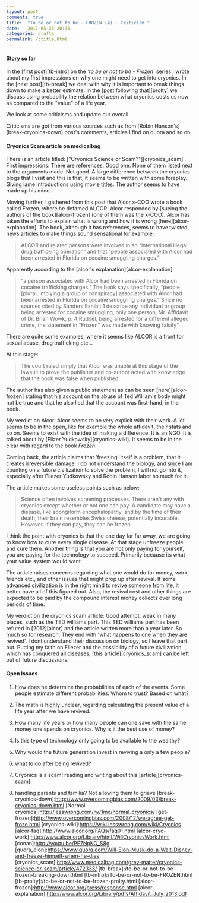 ```yaml
---
layout: post
comments: true
title:  "To be or not to be - FROZEN (4) - Criticism "
date:   2017-05-23 20:35	
categories: drafts
permalink: /:title.html
---
```

#### Story so far

In the [first post][tb-intro] on the _'to be or not to be - Frozen'_ series I wrote about my first impressions on why one might need to get into cryonics. In the [next post][tb-break] we deal with why it is important to break things down to make a better estimate. In the [post following that][prolty] we discuss using probability the relation between what cryonics costs us now as compared to the "value" of a life year. 

We look at some criticisms and update our overall

Criticisms are got from various sources such as from [Robin Hanson's][break-cryonics-down] post's comments, articles I find on quora and so on.

#### Cryonics Scam article on medicalbag

There is an article titled: ["Cryonics Science or Scam?"][cryonics_scam]. First impressions: There are references. Good one. None of them listed next to the arguments made. Not good. A large difference between the cryonics blogs that I visit and this is that, it seems to be written with some foreplay. Giving lame introductions using movie titles. The author seems to have made up his mind.

Moving further, I gathered from this post that Alcor x-COO wrote a book called Frozen, where he defamed ALCOR. Alcor responded by [sueing the authors of the book][alcor-frozen] (one of them was the x-COO). Alcor has taken the efforts to explain what is wrong and how it is wrong [here][alcor-explanation]. The book, although it has references, seems to have twisted news articles to make things sound sensational for example:

>ALCOR and related persons were involved in an “international illegal drug
trafficking operation” and that “people associated with Alcor had been arrested in
Florida on cocaine smuggling charges.”

Apparently according to the [alcor's explanation][alcor-explanation]:

>“a person associated with Alcor had been arrested in Florida on cocaine trafficking charges.” The book says specifically, “people [plural, implying a group or conspiracy] associated with Alcor had been arrested in Florida on cocaine smuggling charges.” Since no sources cited by Sanders Exhibit 1 describe any individual or group being arrested for cocaine smuggling, only one person, Mr. 
Affidavit of Dr. Brian Wowk, p. 4 Ruddel, being arrested for a different alleged crime, the statement in “Frozen” was made with
knowing falsity"

There are quite some examples, where it seems like ALCOR is a front for sexual abuse, drug trafficking etc...

At this stage:
>The court ruled simply that Alcor was unable at this stage of the lawsuit to prove the publisher and co-author acted with knowledge that the book was false when published. 

The author has also given a public statement as can be seen [here][alcor-frozen] stating that his account on the abuse of Ted William's body might not be true and that he also lied that the account was first-hand, in the book.

My verdict on Alcor:
Alcor seems to be very explicit with their work. A lot seems to be in the open, like for example the whole affidavit, their stats and so on. Seems to exist with the idea of making a difference. It is an NGO. It is talked about by [Elizer Yudkowsky][cryonics-wiki]. It seems to be in the clear with regard to the book *Frozen*.

Coming back, the article claims that 'freezing' itself is a problem, that it creates irreversible damage. I do not understand the biology, and since I am counting on a future civilization to solve the problem, I will not go into it, especially after Eliezer Yudkowsky and Robin Hanson labor so much for it. 

The article makes some useless points such as below:
>Science often involves screening processes. There aren't any with cryonics except whether or not one can pay. A candidate may have a disease, like spongiform encephalopathy, and by the time of their death, their brain resembles Swiss cheese, potentially incurable. However, if they can pay, they can be frozen.

I think the point with cryonics is that the one day far far away, we are going to know how to cure every single disease. At that stage unfreeze people and cure them. Another thing is that you are not only paying for yourself, you are paying for the technology to succeed. Primarily because its what your value system would want.

The article raises concerns regarding what one would do for money, work, friends etc., and other issues that might prop up after revival. If some advanced civilization is in the right mind to revive someone from life, it better have all of this figured out. Also, the revival cost and other things are expected to be paid by the compound interest money collects over long periods of time.

My verdict on the cryonics scam article:
Good attempt, weak in many places, such as the TED williams part. This TED williams part has been refuted in [2012][alcor] and the article written more than a year later. So much so for research. They end with 'what happens to one when they are revived'. I dont understand their discussion on biology, so I leave that part out. Putting my faith on Eliezer and the possibility of a future civilization which has conquered all diseases, [this article][cryonics_scam] can be left out of future discussions.

#### Open Issues

1) How does he determine the probabilities of each of the events. Some people estimate different probabilities. Whom to trust? Based on what?

2) The math is highly unclear, regarding calculating the present value of a life year after we have revived. 

3) How many life years or how many people can one save with the same money one spends on cryonics. Why is it the best use of money?

4) Is this type of technology only going to be available to the wealthy?

5) Why would the future generation invest in reviving a only a few people?

6) what to do after being revived?

7) Cryonics is a scam! reading and writing about this [article][cryonics-scam]

8) handling parents and familia? Not allowing them to grieve
[break-cryonics-down]:http://www.overcomingbias.com/2009/03/break-cryonics-down.html
[Normal-cryonics]:http://lesswrong.com/lw/1mc/normal_cryonics/
[get-frozen]:http://www.overcomingbias.com/2008/12/we-agree-get-froze.html
[cryonics-wiki]:https://wiki.lesswrong.com/wiki/Cryonics
[alcor-faq]:http://www.alcor.org/FAQs/faq01.html
[alcor-cryo-work]:http://www.alcor.org/Library/html/WillCryonicsWork.html
[conan]:http://youtu.be/PF7NpKG_S8g
[quora_elon]:https://www.quora.com/Will-Elon-Musk-do-a-Walt-Disney-and-freeze-himself-when-he-dies
[cryonics_scam]:http://www.medicalbag.com/grey-matter/cryonics-science-or-scam/article/472333/
[tb-break]:/to-be-or-not-to-be-frozen-breaking-down.html
[tb-intro]:/To-be-or-not-to-be-FROZEN.html
[tb-prolty]:/to-be-or-not-to-be-frozen-prolty.html
[alcor-frozen]:http://www.alcor.org/press/response.html
[alcor-explanation]:http://www.alcor.org/Library/pdfs/Affidavit_July_2013.pdf
